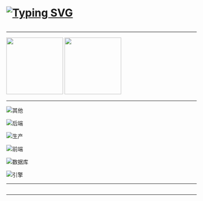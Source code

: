 # [![Typing SVG](https://readme-typing-svg.demolab.com?font=Microsoft+Yahei&weight=900&size=28&pause=1000&color=310455&repeat=false&random=false&width=435&lines=%F0%9F%AB%90%E5%85%B0%E8%8D%89%E9%85%B1+README%F0%9F%AB%90)](https://git.io/typing-svg)

<!-- 访问统计 -->
<div style="text-align: left;">
<img src="http://199.255.98.34:8000/lanluz?length=10&theme=rule34" alt="">
</div>

<!-- 分割线 -->
---

<!-- GitHub 数据统计 -->
<div style="text-align: left;">
<img height="150px" src="https://github-readme-stats-git-masterrstaa-rickstaa.vercel.app/api?username=LanluZ&hide_title=true&show_icons=true&include_all_commits=true&theme=vue"  alt=""/>
<img height="150px" src="https://github-readme-stats-git-masterrstaa-rickstaa.vercel.app/api/top-langs/?username=LanluZ&hide_title=true&layout=compact&theme=vue"  alt=""/><br>
</div>

<!-- 分割线 -->
---

<!-- 学过的 -->
![其他](https://skillicons.dev/icons?i=git,arduino,pytorch,debian,ubuntu,qt,opencv&theme=light)

![后端](https://skillicons.dev/icons?i=python,c,cpp,java,go,lua&theme=light)

![生产](https://skillicons.dev/icons?i=ps,pr,ae,blender)

![前端](https://skillicons.dev/icons?i=js,html,css)

![数据库](https://skillicons.dev/icons?i=postgresql,sqlite&theme=light)

![引擎](https://skillicons.dev/icons?i=unity&theme=light)

<!-- 分割线 -->
---

<!-- Commit Snake -->
<div style="text-align: left;">
<img id="commit_snake" src="https://cdn.jsdelivr.net/gh/LanluZ/LanluZ@output/github-contribution-grid-snake.svg" alt="">
</div>


<!-- 分割线 -->
---